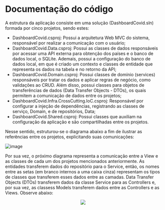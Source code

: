 # Documentação do código

A estrutura da aplicação consiste em uma solução (DashboardCovid.sln) formada por cinco projetos, sendo estes:

* DashboardCovid.csproj: Possui a arquitetura Web MVC do sistema, responsável por realizar a comunicação com o usuário;
* DashboardCovid.Data.csproj: Possui as classes de dados responsáveis por acessar uma API externa para obtenção dos países e o banco de dados local, o SQLite. Ademais, possui a configuração do banco de dados local, em que é criado um contexto e classes de entidade que representa os dados na tabela e no retorno da API;
* DashboardCovid.Domain.csproj: Possui classes de domínio (services) responsáveis por tratar os dados e aplicar regras de negócio, como validações ao CRUD. Além disso, possui classes para objetos de transferências de dados (Data Transfer Objects - DTOs), os quais permitem a comunicação de dados entre os projetos;
* DashboardCovid.Infra.CrossCutting.IoC.csproj: Responsável por configurar a injeção de dependências, registrando as classes de serviço, Domain, e de repositórios, Data;
* DashboardCovid.Shared.csproj: Possui classes que auxiliam na configuração da aplicação e são compartilhadas entre os projetos.

Nesse sentido, estruturou-se o diagrama abaixo a fim de ilustrar as referências entre os projetos, explicitando suas comunicações:

![image](https://user-images.githubusercontent.com/26631860/96199289-8852ba00-0f2d-11eb-97e9-dd245f7b2da9.png)

Por sua vez, o próximo diagrama representa a comunicação entre a View e as classes de cada um dos projetos mencionados anteriormente. As entidades transferem dados do repositório para o Service, então, os nomes entre as setas (em branco internos a uma caixa cinza) representam os tipos de classes que transferem esses dados entre as camadas. Data Transfer Objects (DTOs) transferem dados da classe Service para as Controllers e, por sua vez, as classess Models transferem dados entre as Controllers e as Views. Observe abaixo:

<p align="center">
  <img src="https://user-images.githubusercontent.com/26631860/96199780-a7058080-0f2e-11eb-8b03-a0fc5cf39454.png">
</p>
